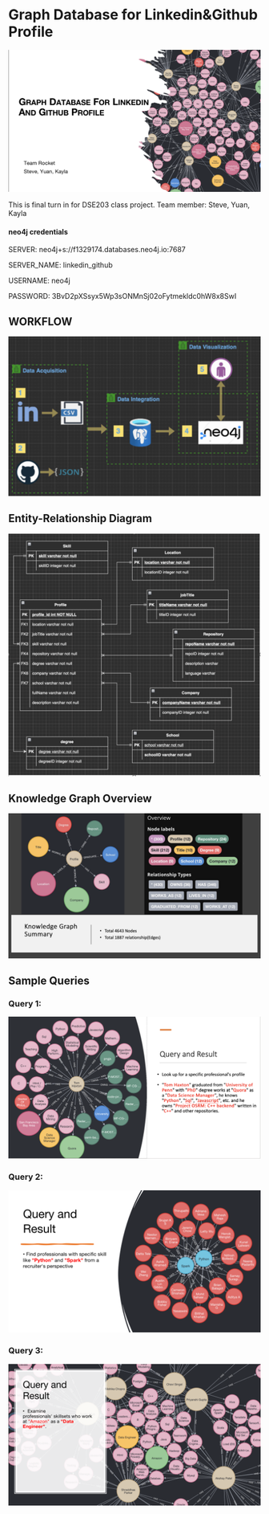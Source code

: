 # Graph Database for Linkedin&Github Profile

![cover](image/cover.png)

This is final turn in for DSE203 class project. Team member: Steve, Yuan, Kayla

#### neo4j credentials
SERVER: neo4j+s://f1329174.databases.neo4j.io:7687

SERVER_NAME: linkedin_github

USERNAME: neo4j

PASSWORD: 3BvD2pXSsyx5Wp3sONMnSj02oFytmekldc0hW8x8SwI

## WORKFLOW
![workflow](image/workflow.png)

## Entity-Relationship Diagram
![erd](image/erd.png)

## Knowledge Graph Overview
![overview](image/overview.png)

## Sample Queries

### Query 1:
![q1](image/q1.png)

### Query 2:
![q2](image/q2.png)

### Query 3:
![q3](image/q3.png)
